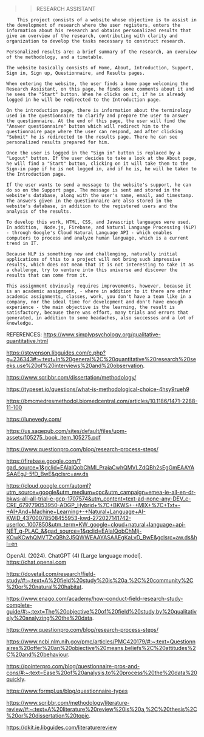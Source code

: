 >> RESEARCH ASSISTANT
        
        This project consists of a website whose objective is to assist in the development of research where the user registers, enters the information about his research and obtains personalized results that give an overview of the research, contributing with clarity and organization to develop the tasks necessary to construct research.

	Personalized results are: a brief summary of the research, an overview of the methodology, and a timetable. 

	The website basically consists of Home, About, Introduction, Support, Sign in, Sign up, Questionnaire, and Results pages. 

	When entering the website, the user finds a home page welcoming the Research Assistant, on this page, he finds some comments about it and he sees the "Start" button. When he clicks on it, if he is already logged in he will be redirected to the Introduction page.

	On the introduction page, there is information about the terminology used in the questionnaire to clarify and prepare the user to answer the questionnaire. At the end of this page, the user will find the "Answer questionnaire" button which will redirect him to the questionnaire page where the user can respond, and after clicking "Submit" he is redirected to the results page. There he can see personalized results prepared for him.

	Once the user is logged in the "Sign in" button is replaced by a "Logout" button. If the user decides to take a look at the About page, he will find a "Start" button, clicking on it will take them to the Sign-in page if he is not logged in, and if he is, he will be taken to the Introduction page.
 
	If the user wants to send a message to the website's support, he can do so on the Support page. The message is sent and stored in the website's database, along with the user's name, email, and timestamp. The answers given in the questionnaire are also stored in the website's database, in addition to the registered users and the analysis of the results.

  	To develop this work, HTML, CSS, and Javascript languages ​​were used. In addition,  Node.js, Firebase, and Natural Language Processing (NLP) - through Google's Cloud Natural Language API - which enables computers to process and analyze human language, which is a current trend in IT.  
  
  	Because NLP is something new and challenging, naturally initial applications of this to a project will not bring such impressive results, which does not mean that it is not interesting to take it as a challenge, try to venture into this universe and discover the results that can come from it. 
  
  	This assignment obviously requires improvements, however, because it is an academic assignment, - where in addition to it there are other academic assignments, classes, work, you don't have a team like in a company, nor the ideal time for development and don't have enough experience - the main objective is the learning, the result is satisfactory, because there was effort, many trials and errors that generated, in addition to some headaches, also successes and a lot of knowledge.


  REFERENCES:
  https://www.simplypsychology.org/qualitative-quantitative.html

  https://stevenson.libguides.com/c.php?g=236343#:~:text=In%20general%2C%20quantitative%20research%20seeks,use%20of%20interviews%20and%20observation.

  https://www.scribbr.com/dissertation/methodology/

  https://typeset.io/questions/what-is-methodological-choice-4hsy9rueh9

  https://bmcmedresmethodol.biomedcentral.com/articles/10.1186/1471-2288-11-100
 
  https://lunevedy.com/

  https://us.sagepub.com/sites/default/files/upm-assets/105275_book_item_105275.pdf

  https://www.questionpro.com/blog/research-process-steps/

  https://firebase.google.com/?gad_source=1&gclid=EAIaIQobChMI_PrajaCwhQMVLZdQBh2sEgGmEAAYASAAEgJ-5fD_BwE&gclsrc=aw.ds

  https://cloud.google.com/automl?utm_source=google&utm_medium=cpc&utm_campaign=emea-ie-all-en-dr-bkws-all-all-trial-e-gcp-1707574&utm_content=text-ad-none-any-DEV_c-CRE_679779053950-ADGP_Hybrid+%7C+BKWS+-+MIX+%7C+Txt+-+AI+And+Machine+Learning+-+Natural+Language+AI-KWID_43700078508455953-kwd-272027141742-userloc_1007850&utm_term=KW_google+cloud+natural+language+api-NET_g-PLAC_&&gad_source=1&gclid=EAIaIQobChMIj-KOwKCwhQMVTZxQBh2J5QWWEAAYASAAEgKaLvD_BwE&gclsrc=aw.ds&hl=en
  
  OpenAI. (2024). ChatGPT (4) [Large language model]. https://chat.openai.com

  https://dovetail.com/research/field-study/#:~:text=A%20field%20study%20is%20a,%2C%20community%2C%20or%20natural%20habitat.

  https://www.enago.com/academy/how-conduct-field-research-study-complete-guide/#:~:text=The%20objective%20of%20field%20study,by%20qualitatively%20analyzing%20the%20data.

  https://www.questionpro.com/blog/research-process-steps/

https://www.ncbi.nlm.nih.gov/pmc/articles/PMC420179/#:~:text=Questionnaires%20offer%20an%20objective%20means,beliefs%2C%20attitudes%2C%20and%20behaviour.

  https://pointerpro.com/blog/questionnaire-pros-and-cons/#:~:text=Ease%20of%20analysis,to%20process%20the%20data%20quickly.

  https://www.formpl.us/blog/questionnaire-types

  https://www.scribbr.com/methodology/literature-review/#:~:text=A%20literature%20review%20is%20a,%2C%20thesis%2C%20or%20dissertation%20topic.

  https://dkit.ie.libguides.com/literaturereview
